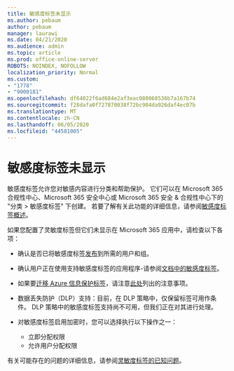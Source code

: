 ```yaml
---
title: 敏感度标签未显示
ms.author: pebaum
author: pebaum
manager: laurawi
ms.date: 04/21/2020
ms.audience: admin
ms.topic: article
ms.prod: office-online-server
ROBOTS: NOINDEX, NOFOLLOW
localization_priority: Normal
ms.custom:
- "1778"
- "9000181"
ms.openlocfilehash: df64022f6ad684e2af3eac080068536b7a167b74
ms.sourcegitcommit: f28dafa0f727870038f72bc904da926daf4ec07b
ms.translationtype: MT
ms.contentlocale: zh-CN
ms.lasthandoff: 06/05/2020
ms.locfileid: "44581005"
---
```

# <a name="sensitivity-labels-not-appearing"></a>敏感度标签未显示

敏感度标签允许您对敏感内容进行分类和帮助保护。 它们可以在 Microsoft 365 合规性中心、Microsoft 365 安全中心或 Microsoft 365 安全 & 合规性中心下的 "分类 > 敏感度标签" 下创建。 若要了解有关此功能的详细信息，请参阅[敏感度标签概述](https://docs.microsoft.com/microsoft-365/compliance/sensitivity-labels)。

如果您配置了灵敏度标签但它们未显示在 Microsoft 365 应用中，请检查以下各项：

- 确认是否已将敏感度标签[发布](https://docs.microsoft.com/microsoft-365/compliance/sensitivity-labels#what-label-policies-can-do)到所需的用户和组。

- 确认用户正在使用支持敏感度标签的应用程序-请参阅[文档中的敏感度标签](https://support.office.com/article/apply-sensitivity-labels-to-your-documents-and-email-within-office-2f96e7cd-d5a4-403b-8bd7-4cc636bae0f9?#bkmk_whereavailable)。

- 如果要[迁移 Azure 信息保护标签](https://docs.microsoft.com/azure/information-protection/configure-policy-migrate-labels)，请注意[此处](https://docs.microsoft.com/azure/information-protection/configure-policy-migrate-labels#considerations-for-unified-labels)列出的注意事项。

- 数据丢失防护（DLP）支持：目前，在 DLP 策略中，仅保留标签可用作条件。  DLP 策略中的敏感度标签支持尚不可用，但我们正在对其进行处理。

- 对敏感度标签启用加密时，您可以选择执行以下操作之一：
    - 立即分配权限
    - 允许用户分配权限


有关可能存在的问题的详细信息，请参阅[灵敏度标签的已知问题](https://support.office.com/article/known-issues-with-sensitivity-labels-in-office-b169d687-2bbd-4e21-a440-7da1b2743edc)。